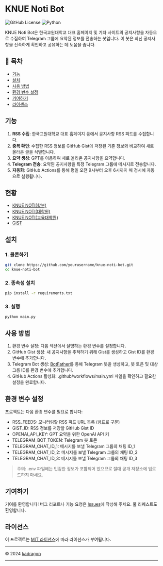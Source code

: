 # KNUE Noti Bot

![GitHub License](https://img.shields.io/github/license/kadragon/knue-noti-bot)
![Python](https://img.shields.io/badge/python-3.12%2B-blue.svg)

KNUE Noti Bot은 한국교원대학교 대표 홈페이지 및 기타 사이트의 공지사항을 자동으로 수집하여 Telegram 그룹에 요약된 정보를 전송하는 봇입니다. 이 봇은 최신 공지사항을 신속하게 확인하고 공유하는 데 도움을 줍니다.

## 📖 목차

- [기능](#기능)
- [설치](#설치)
- [사용 방법](#사용-방법)
- [환경 변수 설정](#환경-변수-설정)
- [기여하기](#기여하기)
- [라이센스](#라이선스)

## 기능

1. **RSS 수집**: 한국교원대학교 대표 홈페이지 등에서 공지사항 RSS 피드를 수집합니다.
2. **중복 확인**: 수집한 RSS 정보를 GitHub Gist에 저장된 기존 정보와 비교하여 새로 올라온 글을 식별합니다.
3. **요약 생성**: GPT를 이용하여 새로 올라온 공지사항을 요약합니다.
4. **Telegram 전송**: 요약된 공지사항을 특정 Telegram 그룹에 메시지로 전송합니다.
5. **자동화**: GitHub Actions를 통해 평일 오전 9시부터 오후 6시까지 매 정시에 자동으로 실행됩니다.

## 현황

- [KNUE NOTI(학부)](https://t.me/knuenotidept)
- [KNUE NOTI(대학원)](https://t.me/knuenotigrad)
- [KNUE NOTI(교육대학원)](https://t.me/knuenotiedugrad)
- [GIST](https://gist.github.com/kadragon/09b40531d20c143009eedf15b66b0950)

## 설치

### 1. 클론하기

```bash
git clone https://github.com/yourusername/knue-noti-bot.git
cd knue-noti-bot
```

### 2. 종속성 설치

```bash
pip install -r requirements.txt
```

### 3. 실행

```bash
python main.py
```

## 사용 방법

1. 환경 변수 설정: 다음 섹션에서 설명하는 환경 변수를 설정합니다.
2. GitHub Gist 생성: 새 공지사항을 추적하기 위해 Gist를 생성하고 Gist ID를 환경 변수에 추가합니다.
3. Telegram Bot 생성: [BotFather](https://telegram.me/BotFather)를 통해 Telegram 봇을 생성하고, 봇 토큰 및 대상 그룹 ID를 환경 변수에 추가합니다.
4. GitHub Actions 활성화: .github/workflows/main.yml 파일을 확인하고 필요한 설정을 완료합니다.

## 환경 변수 설정

프로젝트는 다음 환경 변수를 필요로 합니다:

- RSS_FEEDS: 모니터링할 RSS 피드 URL 목록 (쉼표로 구분)
- GIST_ID: RSS 정보를 저장할 GitHub Gist ID
- OPENAI_API_KEY: GPT 요약을 위한 OpenAI API 키
- TELEGRAM_BOT_TOKEN: Telegram 봇 토큰
- TELEGRAM_CHAT_ID_1: 메시지를 보낼 Telegram 그룹의 채팅 ID_1
- TELEGRAM_CHAT_ID_2: 메시지를 보낼 Telegram 그룹의 채팅 ID_2
- TELEGRAM_CHAT_ID_3: 메시지를 보낼 Telegram 그룹의 채팅 ID_3

> 주의: .env 파일에는 민감한 정보가 포함되어 있으므로 절대 공개 저장소에 업로드하지 마세요.

## 기여하기

기여를 환영합니다! 버그 리포트나 기능 요청은 [Issues](https://github.com/kadragon/knue-noti-bot/issues)에 작성해 주세요. 풀 리퀘스트도 환영합니다.

## 라이선스

이 프로젝트는 [MIT 라이선스](LICENSE)에 따라 라이선스가 부여됩니다.

---

© 2024 [kadragon](https://github.com/kadragon)

---
